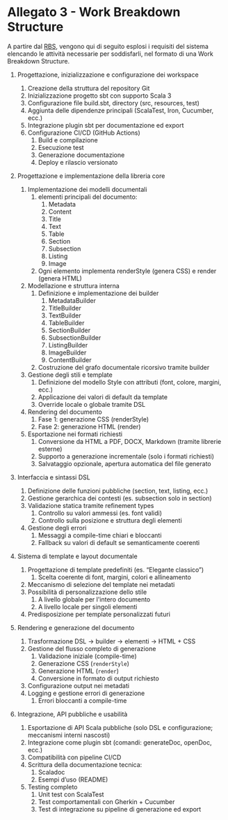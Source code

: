 # Allegato 3 - Work Breakdown Structure

A partire dal [RBS](../process/Allegato-2.md), vengono qui di seguito esplosi i requisiti del sistema elencando le attività necessarie per soddisfarli, nel formato di una Work Breakdown Structure.

1. Progettazione, inizializzazione e configurazione dei workspace
    1. Creazione della struttura del repository Git
    2. Inizializzazione progetto sbt con supporto Scala 3
    3. Configurazione file build.sbt, directory (src, resources, test)
    4. Aggiunta delle dipendenze principali (ScalaTest, Iron, Cucumber, ecc.)
    5. Integrazione plugin sbt per documentazione ed export
    6. Configurazione CI/CD (GitHub Actions)
        1. Build e compilazione
        2. Esecuzione test
        3. Generazione documentazione
        4. Deploy e rilascio versionato

2. Progettazione e implementazione della libreria core
    1. Implementazione dei modelli documentali
        1. elementi principali del documento:
            1. Metadata
            2. Content
            3. Title
            4. Text
            5. Table
            6. Section
            7. Subsection
            8. Listing
            9. Image
        2. Ogni elemento implementa renderStyle (genera CSS) e render (genera HTML)
    2. Modellazione e struttura interna
        1. Definizione e implementazione dei builder
            1. MetadataBuilder
            2. TitleBuilder
            3. TextBuilder
            4. TableBuilder
            5. SectionBuilder
            6. SubsectionBuilder
            7. ListingBuilder
            8. ImageBuilder
            9. ContentBuilder
        2. Costruzione del grafo documentale ricorsivo tramite builder
    3. Gestione degli stili e template
        1. Definizione del modello Style con attributi (font, colore, margini, ecc.)
        2. Applicazione dei valori di default da template
        3. Override locale o globale tramite DSL
    4. Rendering del documento
        1. Fase 1: generazione CSS (renderStyle)
        2. Fase 2: generazione HTML (render)
    5. Esportazione nei formati richiesti
        1. Conversione da HTML a PDF, DOCX, Markdown (tramite librerie esterne)
        2. Supporto a generazione incrementale (solo i formati richiesti)
        3. Salvataggio opzionale, apertura automatica del file generato

3. Interfaccia e sintassi DSL
    1. Definizione delle funzioni pubbliche (section, text, listing, ecc.)
    2. Gestione gerarchica dei contesti (es. subsection solo in section)
    3. Validazione statica tramite refinement types
        1. Controllo su valori ammessi (es. font validi)
        2. Controllo sulla posizione e struttura degli elementi
    4. Gestione degli errori
        1. Messaggi a compile-time chiari e bloccanti
        2. Fallback su valori di default se semanticamente coerenti

4. Sistema di template e layout documentale
    1. Progettazione di template predefiniti (es. “Elegante classico”)
        1. Scelta coerente di font, margini, colori e allineamento
    2. Meccanismo di selezione del template nei metadati
    3. Possibilità di personalizzazione dello stile
        1. A livello globale per l'intero documento
        2. A livello locale per singoli elementi
    4. Predisposizione per template personalizzati futuri

5. Rendering e generazione del documento
   1. Trasformazione DSL → builder → elementi → HTML + CSS
   2. Gestione del flusso completo di generazione
      1. Validazione iniziale (compile-time)
      2. Generazione CSS (`renderStyle`)
      3. Generazione HTML (`render`)
      4. Conversione in formato di output richiesto
   3. Configurazione output nei metadati
   4. Logging e gestione errori di generazione
      1. Errori bloccanti a compile-time

6. Integrazione, API pubbliche e usabilità
    1. Esportazione di API Scala pubbliche (solo DSL e configurazione; meccanismi interni nascosti)
    2. Integrazione come plugin sbt (comandi: generateDoc, openDoc, ecc.)
    3. Compatibilità con pipeline CI/CD
    4. Scrittura della documentazione tecnica:
        1. Scaladoc
        2. Esempi d’uso (README)
    5. Testing completo
        1. Unit test con ScalaTest
        2. Test comportamentali con Gherkin + Cucumber
        3. Test di integrazione su pipeline di generazione ed export

